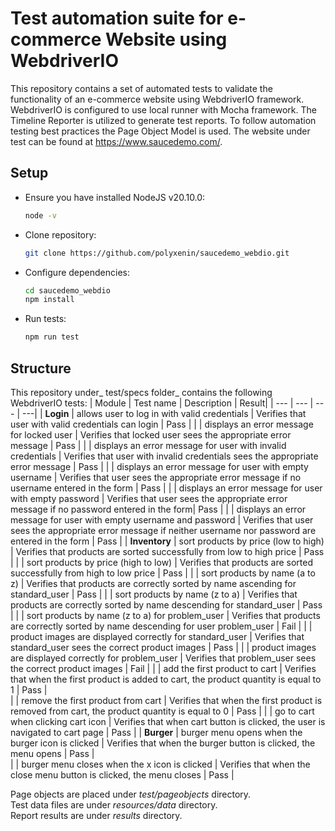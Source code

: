 # Test automation suite for e-commerce Website using WebdriverIO
This repository contains a set of automated tests to validate the functionality of an e-commerce website using WebdriverIO framework. WebdriverIO is configured to use local runner with Mocha framework.
The Timeline Reporter is utilized to generate test reports.
To follow automation testing best practices the Page Object Model is used.
The website under test can be found at https://www.saucedemo.com/.

## Setup
- Ensure you have installed NodeJS v20.10.0: 
  ```sh
  node -v
  ```
- Clone repository: 
   ```sh
  git clone https://github.com/polyxenin/saucedemo_webdio.git
  ```
- Configure dependencies: 
  ```sh
  cd saucedemo_webdio  
  npm install
  ```
- Run tests:
  ```sh
  npm run test
  ```


 ## Structure
 This repository under_ test/specs folder_ contains the following WebdriverIO tests:
 | Module   | Test name                          | Description | Result|
 | ---      | ---                                | --- | ---|
 | **Login** | allows user to log in with valid credentials                         | Verifies that user with valid credentials can login | Pass |
 |           | displays an error message for locked user                            | Verifies that locked user sees the appropriate error message | Pass |
 |           | displays an error message for user with invalid credentials          | Verifies that user with invalid credentials sees the appropriate error message | Pass |
 |           | displays an error message for user with empty username               | Verifies that user sees the appropriate error message if no username entered in the form | Pass |
 |           | displays an error message for user with empty password               | Verifies that user sees the appropriate error message if no password entered in the form| Pass |
 |           | displays an error message for user with empty username and password  | Verifies that user sees the appropriate error message if neither username nor password are entered in the form | Pass |
 | **Inventory**  | sort products by price (low to high)                            | Verifies that products are sorted successfully from low to high price  | Pass |
 |                | sort products by price (high to low)                            | Verifies that products are sorted successfully from high to low price | Pass |
 |                | sort products by name (a to z)                                  | Verifies that products are correctly sorted by name ascending for standard_user |  Pass |
 |                | sort products by name (z to a)                                  | Verifies that products are correctly sorted by name descending for standard_user | Pass |
 |                | sort products by name (z to a) for problem_user                 | Verifies that products are correctly sorted by name descending for user problem_user | Fail |
 |                | product images are displayed correctly for standard_user        | Verifies that standard_user sees the correct product images | Pass |
 |                | product images are displayed correctly for problem_user         | Verifies that problem_user sees the correct product images | Fail |
 |                | add the first product to cart                                   | Verifies that when the first product is added to cart, the product quantity is equal to 1 | Pass |         
 |                | remove the first product from cart                              | Verifies that when the first product is removed from cart, the product quantity is equal to 0 | Pass |
 |                | go to cart when clicking cart icon                              | Verifies that when cart button is clicked, the user is navigated to cart page | Pass |
 | **Burger**     | burger menu opens when the burger icon is clicked               | Verifies that when the burger button is clicked, the menu opens |  Pass |  
 |                | burger menu closes when the x icon is clicked                   | Verifies that when the close menu button is clicked, the menu closes | Pass |

Page objects are placed under _test/pageobjects_ directory.  <br />
Test data files are under _resources/data_ directory. <br />
Report results are under _results_ directory. <br />

